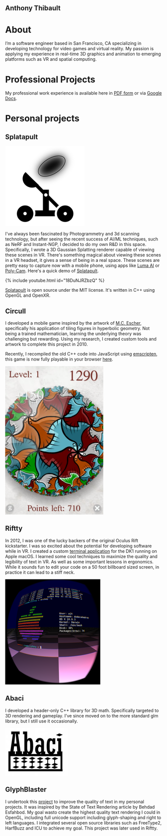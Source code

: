 ## Anthony Thibault

# About

I’m a software engineer based in San Francisco, CA specializing in developing technology for video games and virtual reality.
My passion is applying my experience in real-time 3D graphics and animation to emerging platforms such as VR and spatial computing.

# Professional Projects

My professional work experience is available here in [PDF form](files/Resume_of_Anthony_Thibault.pdf) or via [Google Docs](https://docs.google.com/document/d/1E19TSGQWVu8wrfGwm44TjcaXZLOd2wm9-tLb0BXHnSQ).

# Personal projects

## Splatapult

[![Splatapult](images/splatapult.png)](https://github.com/hyperlogic/splatapult)

I've always been fascinated by Photogrammetry and 3d scanning technology, but after seeing the recent success of AI/ML techniques, such as NeRF and Instant-NGP, I decided to do my own R&D in this space.
Specifically, I wrote a 3D Gaussian Splatting renderer capable of viewing these scenes in VR.
There's something magical about viewing these scenes in a VR headset, it gives a sense of being in a real space.
These scenes are pretty easy to capture now with a mobile phone, using apps like [Luma AI](https://lumalabs.ai/) or [Poly-Cam](https://poly.cam/tools/gaussian-splatting).
Here's a quick demo of [Splatapult](https://github.com/hyperlogic/splatapult).

{% include youtube.html id="18DuNJRZbzQ" %}

[Splatapult](https://github.com/hyperlogic/splatapult) is open source under the MIT license.
It's written in C++ using OpenGL and OpenXR.

## Circull

I developed a mobile game inspired by the artwork of [M.C. Escher](https://mcescher.com/gallery/most-popular/), specifically his application of tiling figures in hyperbolic geometry.
Not being a trained mathematician, learning the underlying theory was challenging but rewarding.
Using my research, I created custom tools and artwork to complete this project in 2010.

Recently, I recompiled the old C++ code into JavaScript using [emscripten](https://emscripten.org/), this game is now fully playable in your browser [here](circull/circull.html).

[![Circull](images/circull.PNG)](circull/circull.html)

## Riftty

In 2012, I was one of the lucky backers of the original Oculus Rift kickstarter.
I was so excited about the potential for developing software while in VR.
I created a custom [terminal application](https://github.com/hyperlogic/riftty) for the DK1 running on Apple macOS. I learned some cool techniques to maximize the quality and legibility of text in VR.
As well as some important lessons in ergonomics.
While it sounds fun to edit your code on a 50 foot billboard sized screen, in practice it can lead to a stiff neck.

[![Riftty](images/riftty-eye.png)](https://github.com/hyperlogic/riftty)

## Abaci

I developed a header-only C++ library for 3D math. Specifically targeted to 3D rendering and gameplay. I’ve since moved on to the more standard glm library, but I still use it occasionally.

[![Abaci](images/abaci_logo_200.jpg)](https://github.com/hyperlogic/abaci)

## GlyphBlaster

I undertook this [project](https://github.com/hyperlogic/glyphblaster) to improve the quality of text in my personal projects.
It was inspired by the State of Text Rendering article by Behdad Esfahbod.
My goal wasto create the highest quality text rendering I could in OpenGL, including full unicode support including glyph-shaping and right to left languages.
I integrated several open source libraries such as FreeType2, HarfBuzz and ICU to achieve my goal.
This project was later used in Riftty.

